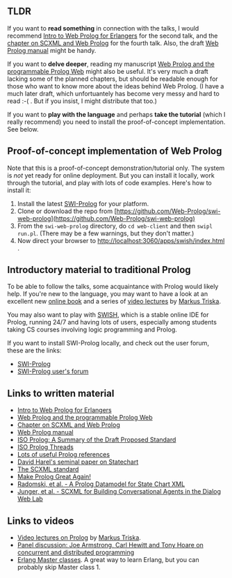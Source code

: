 ## TLDR

If you want to **read something** in connection with the talks, I would recommend [Intro to Web Prolog for Erlangers](https://gup.ub.gu.se/file/207827) for the second talk, and the [chapter on SCXML and Web Prolog](https://github.com/Web-Prolog/swi-web-prolog/blob/master/book/web-prolog-and-scxml.pdf) for the fourth talk. Also, the draft [Web Prolog manual](documents/manual-draft.pdf) might be handy.

If you want to **delve deeper**, reading my manuscript [Web Prolog and the programmable Prolog Web](https://github.com/Web-Prolog/swi-web-prolog/raw/master/book/web-prolog.pdf) might also be useful. It's very much a draft lacking some of the planned chapters, but should be readable enough for those who want to know more about the ideas behind Web Prolog. (I have a much later draft, which unfortuantely has become very messy and hard to read :-( . But if you insist, I might distribute that too.)

If you want to **play with the language** and perhaps **take the tutorial** (which I really recommend) you need to install the proof-of-concept implementation. See below.


## Proof-of-concept implementation of Web Prolog

Note that this is a proof-of-concept demonstration/tutorial only. The system is _not_ yet ready for online deployment. But you can install it locally, work through the tutorial, and play with lots of code examples. Here's how to install it:

1. Install the latest [SWI-Prolog](https://www.swi-prolog.org/download/devel) for your platform. 
2. Clone or download the repo from [https://github.com/Web-Prolog/swi-web-prolog](https://github.com/Web-Prolog/swi-web-prolog)
3. From the `swi-web-prolog` directory, do `cd web-client` and then `swipl run.pl`. (There may be a few warnings, but they don't matter.)
4. Now direct your browser to [http://localhost:3060/apps/swish/index.html](http://localhost:3060/apps/swish/index.html) .



## Introductory material to traditional Prolog

To be able to follow the talks, some acquaintance with Prolog would likely help. If you're new to the language, you may want to have a look at an excellent new [online book](https://www.metalevel.at/prolog) and a series of [video lectures](https://www.metalevel.at/prolog/videos) by [Markus Triska](https://www.metalevel.at). 

You may also want to play with [SWISH](https://swish.swi-prolog.org), which is a stable online IDE for Prolog, running 24/7 and having lots of users, especially among students taking CS courses involving logic programming and Prolog. 

If you want to install SWI-Prolog locally, and check out the user forum, these are the links:

- [SWI-Prolog](https://www.swi-prolog.org)
- [SWI-Prolog user's forum](https://swi-prolog.discourse.group)



## Links to written material

- [Intro to Web Prolog for Erlangers](https://gup.ub.gu.se/file/207827)
- [Web Prolog and the programmable Prolog Web](https://github.com/Web-Prolog/swi-web-prolog/raw/master/book/web-prolog.pdf)
- [Chapter on SCXML and Web Prolog](https://github.com/Web-Prolog/swi-web-prolog/blob/master/book/web-prolog-and-scxml.pdf)
- [Web Prolog manual](documents/manual-draft.pdf)
- [ISO Prolog: A Summary of the Draft Proposed Standard](http://fsl.cs.illinois.edu/images/9/9c/PrologStandard.pdf)
- [ISO Prolog Threads](https://logtalk.org/plstd/threads.pdf)
- [Lots of useful Prolog references](https://swi-prolog.discourse.group/t/useful-prolog-references/1089)
- [David Harel's seminal paper on Statechart](http://www.wisdom.weizmann.ac.il/~harel/SCANNED.PAPERS/Statecharts.pdf)
- [The SCXML standard](https://www.w3.org/TR/scxml)
- [Make Prolog Great Again!](https://github.com/Web-Prolog/swi-web-prolog/blob/master/book/web-prolog-marketing.pdf)
- [Radomski, et al. - A Prolog Datamodel for State Chart XML](https://www.aclweb.org/anthology/W13-4019.pdf)
- [Junger, et al. - SCXML for Building Conversational Agents in the Dialog Web Lab](documents/sltc2010.pdf)


## Links to videos

- [Video lectures on Prolog](https://www.metalevel.at/prolog/videos) by [Markus Triska](https://www.metalevel.at).
- [Panel discussion: Joe Armstrong, Carl Hewitt and Tony Hoare on concurrent and distributed programming](https://www.youtube.com/watch?v=37wFVVVZlVU)
- [Erlang Master classes](https://www.cs.kent.ac.uk/ErlangMasterClasses). A great way to learn Erlang, but you can probably skip Master class 1. 

 

